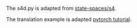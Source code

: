 The s4d.py is adapted from [state-spaces/s4](https://github.com/state-spaces/s4/blob/main/example.py). 

The translation example is adapted [pytorch tutorial](https://pytorch.org/tutorials/intermediate/seq2seq_translation_tutorial.html). 